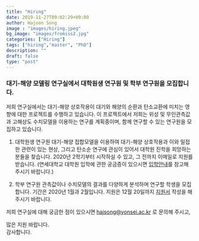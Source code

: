 ```yaml
---
title: "Hiring"
date: 2019-11-27T09:02:29+09:00
author: Hajoon Song
image : "images/hiring.jpeg"
bg_image: "images/fromiss2.jpg"
categories: ["Hiring"]
tags: ["hiring","master", "PhD"]
description: ""
draft: false
type: "post"
---
```


### 대기-해양 모델링 연구실에서 대학원생 연구원 및 학부 연구원을 모집합니다.

저희 연구실에서는 대기-해양 상호작용이 대기와 해양의 순환과 탄소교환에 미치는 영향에 대한 프로젝트를 수행하고 있습니다.
이 프로젝트에서 저희는 위성 및 무인관측값과 고해상도 수치모델을 이용하는 연구를 계획중이며, 함께 연구할 수 있는 연구원을 모집하고 있습니다.

1. 대학원생 연구원
대기-해양 접합모델을 이용하여 대기-해양 상호작용과 이와 밀접한 관련이 있는 현상, 그리고 탄소순 연구에 관심이 있어서 대학원 진학을 희망하는 분들을 찾습니다. 2020년 2학기부터 시작하실 수 있고, 그 전까지 이메일로 지원를 받습니다.
(연세대학교 대학원 입학에 관한 궁금증이 있으시면 [입학안내](http://graduate.yonsei.ac.kr/graduate/admission/schedule.do)를 참고해 주시기 바랍니다.)


2. 학부 연구원
관측값이나 수치모델의 결과를 다양하게 분석하며 연구할 학생을 모집합니다. 기간은 2020년 1월과 2월입니다.
지원은 12월 20일까지 [지원서](https://docs.google.com/forms/d/e/1FAIpQLSfIZ1YJIuf3D6oBrGqaKyWQHxX6gH-1mmN3RxhQJ76WimAkmw/viewform?usp=sf_link) 작성을 해 주시기 바랍니다.



저희 연구실에 대해 궁금한 점이 있으시면 hajsong@yonsei.ac.kr 로 문의해 주시고,  

많은 지원 바랍니다.  
감사합니다.
